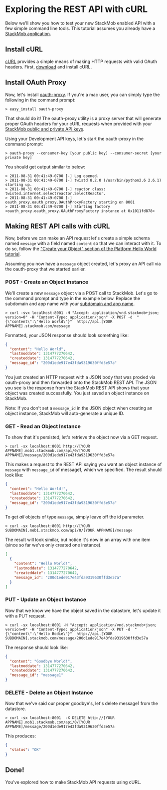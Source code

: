 # Exploring the REST API with cURL

Below we'll show you how to test your new StackMob enabled API with a few simple command line tools. This tutorial assumes you already have a <a href="https://dashboard.stackmob.com/settings">StackMob application</a>.

## Install cURL

<a href="http://curl.haxx.se/">cURL</a> provides a simple means of making HTTP requests with valid OAuth headers. First, <a href="http://curl.haxx.se/download.html">download</a> and install cURL.

## Install OAuth Proxy

Now, let's install <a href="https://github.com/mojodna/oauth-proxy">oauth-proxy</a>. If you're a mac user, you can simply type the following in the command prompt:

    > easy_install oauth-proxy

That should do it! The oauth-proxy utility is a proxy server that will generate proper OAuth headers for your cURL requests when provided with your <a href="https://dashboard.stackmob.com/settings">StackMob public and private API keys</a>.

Using your Development API keys, let's start the oauth-proxy in the command prompt:

    > oauth-proxy --consumer-key [your public key] --consumer-secret [your private key]

You should get output similar to below:

    > 2011-08-31 00:41:49-0700 [-] Log opened.
    > 2011-08-31 00:41:49-0700 [-] twistd 8.2.0 (/usr/bin/python2.6 2.6.1) starting up.
    > 2011-08-31 00:41:49-0700 [-] reactor class: twisted.internet.selectreactor.SelectReactor.
    > 2011-08-31 00:41:49-0700 [-] oauth_proxy.oauth_proxy.OAuthProxyFactory starting on 8001
    > 2011-08-31 00:41:49-0700 [-] Starting factory <oauth_proxy.oauth_proxy.OAuthProxyFactory instance at 0x1011fd878>

## Making REST API calls with cURL

Now, before we can make an API request let's create a simple schema named `message` with a field named `content` so that we can interact with it. To do so, follow the <a href="https://stackmob.com/platform/help/tutorials/tutorial_platform_hello_world#step1">"Create your Object" section of the Platform Hello World tutorial</a>.

Assuming you now have a `message` object created, let's proxy an API call via the oauth-proxy that we started earlier.

### POST - Create an Object Instance

We'll create a new `message` object via a POST call to StackMob. Let's go to the command prompt and type in the example below. Replace the subdomain and app name with your <a href="https://dashboard.stackmob.com/settings">subdomain and app name</a>.

    > curl -svx localhost:8001 -H "Accept: application/vnd.stackmob+json; version=0" -H "Content-Type: application/json" -X POST -d  "{\"content\":\"Hello World\"}"  http://api.[YOUR APPNAME].stackmob.com/message

Formatted, your JSON response should look something like:

```json
{
  "content": "Hello World",
  "lastmoddate": 1314777270642,
  "createddate": 1314777270642,
  "message_id": "200d1ede917e43fda9319630ffd3e57a"
}
```

You just created an HTTP request with a JSON body that was proxied via oauth-proxy and then forwarded onto the StackMob REST API. The JSON you see is the response from the StackMob REST API shows that your object was created successfully. You just saved an object instance on StackMob.

Note: If you don't set a `message_id` in the JSON object when creating an object instance, StackMob will auto-generate a unique ID.

### GET - Read an Object Instance

To show that it's persisted, let's retrieve the object now via a GET request.

    > curl -sx localhost:8001 http://[YOUR APPNAME].mob1.stackmob.com/api/0/[YOUR APPNAME]/message/200d1ede917e43fda9319630ffd3e57a

This makes a request to the REST API saying you want an object instance of `message` with `message_id` of message1, which we specified. The result should look like:

```json
{
  "content": "Hello World!",
  "lastmoddate": 1314777270642,
  "createddate": 1314777270642,
  "message_id": "200d1ede917e43fda9319630ffd3e57a"
}
```

To get *all* objects of type `message`, simply leave off the id parameter.

    > curl -sx localhost:8001 http://[YOUR SUBDOMAIN].mob1.stackmob.com/api/0/[YOUR APPNAME]/message

The result will look similar, but notice it's now in an array with one item (since so far we've only created one instance).

```json
[
  {
    "content": "Hello World!",
    "lastmoddate": 1314777270642,
    "createddate": 1314777270642,
    "message_id": "200d1ede917e43fda9319630ffd3e57a"
  }
]
```

### PUT - Update an Object Instance

Now that we know we have the object saved in the datastore, let's update it with a PUT request.

    > curl -sx localhost:8001 -H "Accept: application/vnd.stackmob+json; version=0" -H "Content-Type: application/json" -X PUT -d  "{\"content\":\"Hello Bodie\"}"  http://api.[YOUR SUBDOMAIN].stackmob.com/message/200d1ede917e43fda9319630ffd3e57a

The response should look like:

```json
{
  "content": "Goodbye World!",
  "lastmoddate": 1314777270642,
  "createddate": 1314777270642,
  "message_id": "message1"
}
```

### DELETE - Delete an Object Instance

Now that we've said our proper goodbye's, let's delete message1 from the datastore.

    > curl -sx localhost:8001  -X DELETE http://[YOUR APPNAME].mob1.stackmob.com/api/0/[YOUR APPNAME]/message/200d1ede917e43fda9319630ffd3e57a

This produces:

```json
{
  "status": "OK"
}
```

## Done!

You've explored how to make StackMob API requests using cURL.
